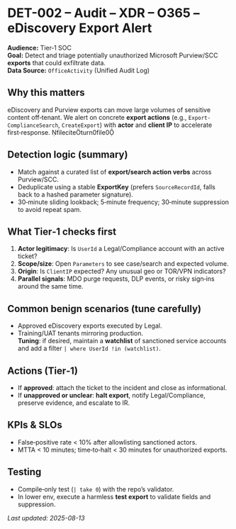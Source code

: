 # DET-002 – Audit – XDR – O365 – eDiscovery Export Alert

**Audience:** Tier‑1 SOC  
**Goal:** Detect and triage potentially unauthorized Microsoft Purview/SCC **exports** that could exfiltrate data.  
**Data Source:** `OfficeActivity` (Unified Audit Log)

## Why this matters
eDiscovery and Purview exports can move large volumes of sensitive content off‑tenant. We alert on concrete **export actions** (e.g., `Export-ComplianceSearch`, `CreateExport`) with **actor** and **client IP** to accelerate first‑response. fileciteturn0file0

## Detection logic (summary)
- Match against a curated list of **export/search action verbs** across Purview/SCC.
- Deduplicate using a stable **ExportKey** (prefers `SourceRecordId`, falls back to a hashed parameter signature).
- 30‑minute sliding lookback; 5‑minute frequency; 30‑minute suppression to avoid repeat spam.

## What Tier‑1 checks first
1. **Actor legitimacy**: Is `UserId` a Legal/Compliance account with an active ticket?  
2. **Scope/size**: Open `Parameters` to see case/search and expected volume.  
3. **Origin**: Is `ClientIP` expected? Any unusual geo or TOR/VPN indicators?  
4. **Parallel signals**: MDO purge requests, DLP events, or risky sign‑ins around the same time.

## Common benign scenarios (tune carefully)
- Approved eDiscovery exports executed by Legal.  
- Training/UAT tenants mirroring production.  
**Tuning**: if desired, maintain a **watchlist** of sanctioned service accounts and add a filter `| where UserId !in (watchlist)`.

## Actions (Tier‑1)
- If **approved**: attach the ticket to the incident and close as informational.  
- If **unapproved or unclear**: **halt export**, notify Legal/Compliance, preserve evidence, and escalate to IR.

## KPIs & SLOs
- False‑positive rate < 10% after allowlisting sanctioned actors.  
- MTTA < 10 minutes; time‑to‑halt < 30 minutes for unauthorized exports.

## Testing
- Compile‑only test (`| take 0`) with the repo’s validator.  
- In lower env, execute a harmless **test export** to validate fields and suppression.

_Last updated: 2025-08-13_

